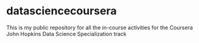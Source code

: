 # datasciencecoursera
This is my public repository for all the in-course activities for the Coursera John Hopkins Data Science Specialization track
